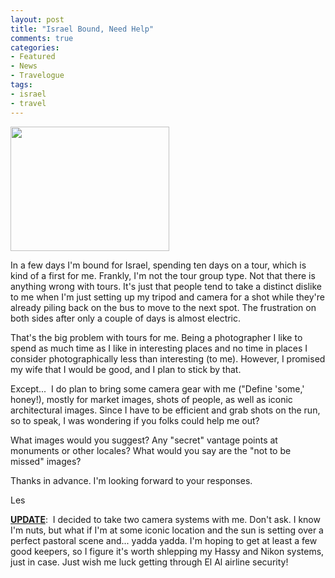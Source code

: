 ```yaml
---
layout: post
title: "Israel Bound, Need Help"
comments: true
categories:
- Featured
- News
- Travelogue
tags:
- israel
- travel
---
```

<a href="http://blog.lesterpickerphoto.com/wp-content/uploads/2012/03/images.jpeg"><img class="alignnone size-full wp-image-2009" title="images" src="http://blog.lesterpickerphoto.com/wp-content/uploads/2012/03/images.jpeg" alt="" width="254" height="199" /></a>

In a few days I'm bound for Israel, spending ten days on a tour, which is kind of a first for me. Frankly, I'm not the tour group type. Not that there is anything wrong with tours. It's just that people tend to take a distinct dislike to me when I'm just setting up my tripod and camera for a shot while they're already piling back on the bus to move to the next spot. The frustration on both sides after only a couple of days is almost electric.

That's the big problem with tours for me. Being a photographer I like to spend as much time as I like in interesting places and no time in places I consider photographically less than interesting (to me). However, I promised my wife that I would be good, and I plan to stick by that.

Except...  I do plan to bring some camera gear with me ("Define 'some,' honey!), mostly for market images, shots of people, as well as iconic architectural images. Since I have to be efficient and grab shots on the run, so to speak, I was wondering if you folks could help me out?

What images would you suggest? Any "secret" vantage points at monuments or other locales? What would you say are the "not to be missed" images?

Thanks in advance. I'm looking forward to your responses.

Les

<strong><span style="text-decoration: underline;">UPDATE</span></strong>:  I decided to take two camera systems with me. Don't ask. I know I'm nuts, but what if I'm at some iconic location and the sun is setting over a perfect pastoral scene and... yadda yadda. I'm hoping to get at least a few good keepers, so I figure it's worth shlepping my Hassy and Nikon systems, just in case. Just wish me luck getting through El Al airline security!